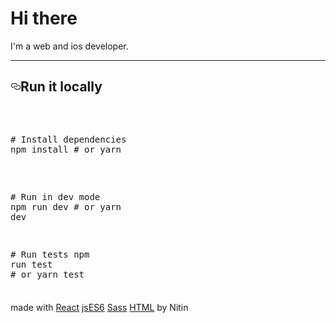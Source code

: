 <!DOCTYPE html>
<html lang="en">
  <head>
    <meta name="viewport" content="width=device-width, initial-scale=1.0" />
     <link
      rel="stylesheet"
      href="https://cdnjs.cloudflare.com/ajax/libs/font-awesome/5.12.1/css/all.min.css"
    />
  </head>

  <body>
<h1>Hi there</h1>
<p>I'm a web and ios developer.</p>
<hr></hr>

<h2><a id="user-content-run-it-locally" class="anchor" aria-hidden="true" href="#run-it-locally"><svg class="octicon octicon-link" viewBox="0 0 16 16" version="1.1" width="16" height="16" aria-hidden="true"><path fill-rule="evenodd" d="M4 9h1v1H4c-1.5 0-3-1.69-3-3.5S2.55 3 4 3h4c1.45 0 3 1.69 3 3.5 0 1.41-.91 2.72-2 3.25V8.59c.58-.45 1-1.27 1-2.09C10 5.22 8.98 4 8 4H4c-.98 0-2 1.22-2 2.5S3 9 4 9zm9-3h-1v1h1c1 0 2 1.22 2 2.5S13.98 12 13 12H9c-.98 0-2-1.22-2-2.5 0-.83.42-1.64 1-2.09V6.25c-1.09.53-2 1.84-2 3.25C6 11.31 7.55 13 9 13h4c1.45 0 3-1.69 3-3.5S14.5 6 13 6z"></path></svg></a>Run it locally</h2>

<div class="div"><pre>

<p>
<span class="pl-c"><span class="pl-c">#</span> Install dependencies</span>
npm install <span class="pl-c"><span class="pl-c">#</span> or yarn</span>
</p>

<span class="pl-c"><span class="pl-c">#</span> Run in dev mode</span>
npm run dev <span class="pl-c"><span class="pl-c">#</span> or yarn dev</span>

<span class="pl-c"><span class="pl-c">#</span> Run tests</span>
npm run <span class="pl-c1">test</span> <span class="pl-c"><span class="pl-c">#</span> or yarn test</span>

</pre></div>

<style>
.div {
  height: 300px;
}
</style>

<p>made with <a href="https://reactjs.org">React</a>  <a href="https://www.javascript.com">jsES6</i></a>  <a href="https://sass-lang.com">Sass</a>  <a href="https://html.com">HTML</a> by Nitin</p>

 </body>
</html>